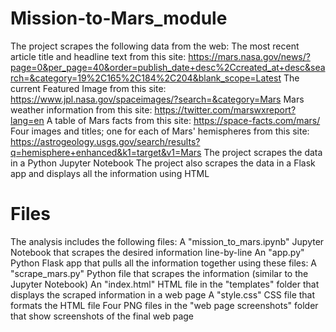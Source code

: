 # Mission-to-Mars_module

The project scrapes the following data from the web:
    The most recent article title and headline text from this site:
      https://mars.nasa.gov/news/?page=0&per_page=40&order=publish_date+desc%2Ccreated_at+desc&search=&category=19%2C165%2C184%2C204&blank_scope=Latest
    The current Featured Image from this site:
      https://www.jpl.nasa.gov/spaceimages/?search=&category=Mars
    Mars weather information from this site:
      https://twitter.com/marswxreport?lang=en
    A table of Mars facts from this site:
      https://space-facts.com/mars/
    Four images and titles; one for each of Mars' hemispheres from this site:
      https://astrogeology.usgs.gov/search/results?q=hemisphere+enhanced&k1=target&v1=Mars
The project scrapes the data in a Python Jupyter Notebook
The project also scrapes the data in a Flask app and displays all the information using HTML

# Files

The analysis includes the following files:
    A "mission_to_mars.ipynb" Jupyter Notebook that scrapes the desired information line-by-line
    An "app.py" Python Flask app that pulls all the information together using these files:
    A "scrape_mars.py" Python file that scrapes the information (similar to the Jupyter Notebook)
    An "index.html" HTML file in the "templates" folder that displays the scraped information in a web page
    A "style.css" CSS file that formats the HTML file
    Four PNG files in the "web page screenshots" folder that show screenshots of the final web page
